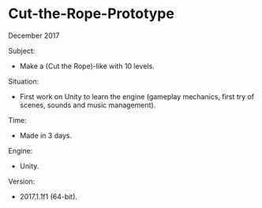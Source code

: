 # Cut-the-Rope-Prototype

December 2017

Subject:

-  Make a (Cut the Rope)-like with 10 levels.

Situation:

-  First work on Unity to learn the engine (gameplay mechanics, first try of scenes, sounds and music management).

Time:

-  Made in 3 days.

Engine:

-  Unity.

Version:

-  2017.1.1f1 (64-bit).
